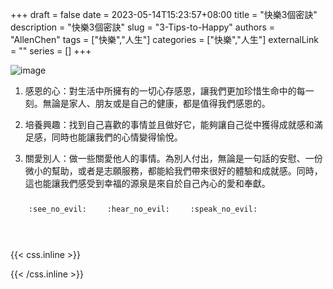 +++ 
draft = false
date = 2023-05-14T15:23:57+08:00
title = "快樂3個密訣"
description = "快樂3個密訣"
slug = "3-Tips-to-Happy"
authors = "AllenChen"
tags = ["快樂","人生"]
categories = ["快樂","人生"]
externalLink = ""
series = []
+++

![image](/images/post/A-rabbit-with-big-blue-eyes-and-dimple-laughing-heartily-with-Van-Gogh-style.jpeg)

1. 感恩的心：對生活中所擁有的一切心存感恩，讓我們更加珍惜生命中的每一刻。無論是家人、朋友或是自己的健康，都是值得我們感恩的。

2. 培養興趣：找到自己喜歡的事情並且做好它，能夠讓自己從中獲得成就感和滿足感，同時也能讓我們的心情變得愉悅。

3. 關愛別人：做一些關愛他人的事情。為別人付出，無論是一句話的安慰、一份微小的幫助，或者是志願服務，都能給我們帶來很好的體驗和成就感。同時，這也能讓我們感受到幸福的源泉是來自於自己內心的愛和奉獻。
   

<p><span class="nowrap"><span class="emojify">🙈</span> <code>:see_no_evil:</code></span>  <span class="nowrap"><span class="emojify">🙉</span> <code>:hear_no_evil:</code></span>  <span class="nowrap"><span class="emojify">🙊</span> <code>:speak_no_evil:</code></span></p>
<br>
    

{{< css.inline >}}
<style>
.emojify {
	font-family: Apple Color Emoji, Segoe UI Emoji, NotoColorEmoji, Segoe UI Symbol, Android Emoji, EmojiSymbols;
	font-size: 2rem;
	vertical-align: middle;
}
@media screen and (max-width:650px) {
  .nowrap {
    display: block;
    margin: 25px 0;
  }
}
</style>
{{< /css.inline >}}
